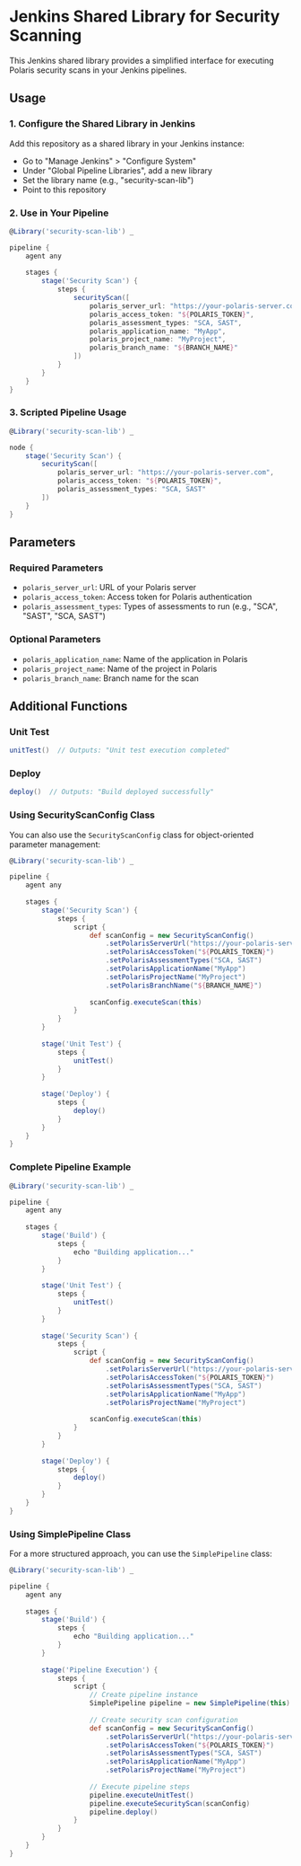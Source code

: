 # Jenkins Shared Library for Security Scanning

This Jenkins shared library provides a simplified interface for executing Polaris security scans in your Jenkins pipelines.

## Usage

### 1. Configure the Shared Library in Jenkins

Add this repository as a shared library in your Jenkins instance:
- Go to "Manage Jenkins" > "Configure System"
- Under "Global Pipeline Libraries", add a new library
- Set the library name (e.g., "security-scan-lib")
- Point to this repository

### 2. Use in Your Pipeline

```groovy
@Library('security-scan-lib') _

pipeline {
    agent any
    
    stages {
        stage('Security Scan') {
            steps {
                securityScan([
                    polaris_server_url: "https://your-polaris-server.com",
                    polaris_access_token: "${POLARIS_TOKEN}",
                    polaris_assessment_types: "SCA, SAST",
                    polaris_application_name: "MyApp",
                    polaris_project_name: "MyProject",
                    polaris_branch_name: "${BRANCH_NAME}"
                ])
            }
        }
    }
}
```

### 3. Scripted Pipeline Usage

```groovy
@Library('security-scan-lib') _

node {
    stage('Security Scan') {
        securityScan([
            polaris_server_url: "https://your-polaris-server.com",
            polaris_access_token: "${POLARIS_TOKEN}",
            polaris_assessment_types: "SCA, SAST"
        ])
    }
}
```

## Parameters

### Required Parameters
- `polaris_server_url`: URL of your Polaris server
- `polaris_access_token`: Access token for Polaris authentication
- `polaris_assessment_types`: Types of assessments to run (e.g., "SCA", "SAST", "SCA, SAST")

### Optional Parameters
- `polaris_application_name`: Name of the application in Polaris
- `polaris_project_name`: Name of the project in Polaris
- `polaris_branch_name`: Branch name for the scan

## Additional Functions

### Unit Test
```groovy
unitTest()  // Outputs: "Unit test execution completed"
```

### Deploy
```groovy
deploy()  // Outputs: "Build deployed successfully"
```

### Using SecurityScanConfig Class

You can also use the `SecurityScanConfig` class for object-oriented parameter management:

```groovy
@Library('security-scan-lib') _

pipeline {
    agent any
    
    stages {
        stage('Security Scan') {
            steps {
                script {
                    def scanConfig = new SecurityScanConfig()
                        .setPolarisServerUrl("https://your-polaris-server.com")
                        .setPolarisAccessToken("${POLARIS_TOKEN}")
                        .setPolarisAssessmentTypes("SCA, SAST")
                        .setPolarisApplicationName("MyApp")
                        .setPolarisProjectName("MyProject")
                        .setPolarisBranchName("${BRANCH_NAME}")
                    
                    scanConfig.executeScan(this)
                }
            }
        }
        
        stage('Unit Test') {
            steps {
                unitTest()
            }
        }
        
        stage('Deploy') {
            steps {
                deploy()
            }
        }
    }
}
```

### Complete Pipeline Example

```groovy
@Library('security-scan-lib') _

pipeline {
    agent any
    
    stages {
        stage('Build') {
            steps {
                echo "Building application..."
            }
        }
        
        stage('Unit Test') {
            steps {
                unitTest()
            }
        }
        
        stage('Security Scan') {
            steps {
                script {
                    def scanConfig = new SecurityScanConfig()
                        .setPolarisServerUrl("https://your-polaris-server.com")
                        .setPolarisAccessToken("${POLARIS_TOKEN}")
                        .setPolarisAssessmentTypes("SCA, SAST")
                        .setPolarisApplicationName("MyApp")
                        .setPolarisProjectName("MyProject")
                    
                    scanConfig.executeScan(this)
                }
            }
        }
        
        stage('Deploy') {
            steps {
                deploy()
            }
        }
    }
}
```

### Using SimplePipeline Class

For a more structured approach, you can use the `SimplePipeline` class:

```groovy
@Library('security-scan-lib') _

pipeline {
    agent any
    
    stages {
        stage('Build') {
            steps {
                echo "Building application..."
            }
        }
        
        stage('Pipeline Execution') {
            steps {
                script {
                    // Create pipeline instance
                    SimplePipeline pipeline = new SimplePipeline(this)
                    
                    // Create security scan configuration
                    def scanConfig = new SecurityScanConfig()
                        .setPolarisServerUrl("https://your-polaris-server.com")
                        .setPolarisAccessToken("${POLARIS_TOKEN}")
                        .setPolarisAssessmentTypes("SCA, SAST")
                        .setPolarisApplicationName("MyApp")
                        .setPolarisProjectName("MyProject")
                    
                    // Execute pipeline steps
                    pipeline.executeUnitTest()
                    pipeline.executeSecurityScan(scanConfig)
                    pipeline.deploy()
                }
            }
        }
    }
}
